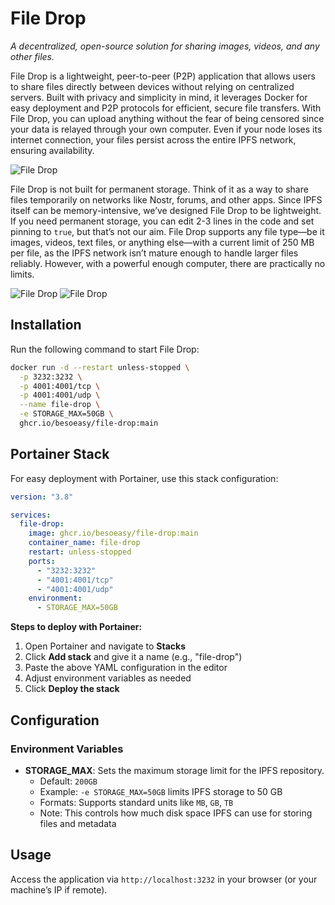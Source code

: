 # File Drop

_A decentralized, open-source solution for sharing images, videos, and any other files._

File Drop is a lightweight, peer-to-peer (P2P) application that allows users to share files directly between devices without relying on centralized servers. Built with privacy and simplicity in mind, it leverages Docker for easy deployment and P2P protocols for efficient, secure file transfers. With File Drop, you can upload anything without the fear of being censored since your data is relayed through your own computer. Even if your node loses its internet connection, your files persist across the entire IPFS network, ensuring availability.

![File Drop](https://github.com/user-attachments/assets/8d427693-8ee4-4c5f-a67c-6c2991c13f27)

File Drop is not built for permanent storage. Think of it as a way to share files temporarily on networks like Nostr, forums, and other apps. Since IPFS itself can be memory-intensive, we’ve designed File Drop to be lightweight. If you need permanent storage, you can edit 2-3 lines in the code and set pinning to `true`, but that’s not our aim. File Drop supports any file type—be it images, videos, text files, or anything else—with a current limit of 250 MB per file, as the IPFS network isn’t mature enough to handle larger files reliably. However, with a powerful enough computer, there are practically no limits.

![File Drop](https://github.com/user-attachments/assets/ff683fd8-d7c0-4378-81d4-a6342890cb86)
![File Drop](https://github.com/user-attachments/assets/0d7c6291-0194-470c-a07c-ef748b39337f)

## Installation

Run the following command to start File Drop:

```bash
docker run -d --restart unless-stopped \
  -p 3232:3232 \
  -p 4001:4001/tcp \
  -p 4001:4001/udp \
  --name file-drop \
  -e STORAGE_MAX=50GB \
  ghcr.io/besoeasy/file-drop:main
```

## Portainer Stack

For easy deployment with Portainer, use this stack configuration:

```yaml
version: "3.8"

services:
  file-drop:
    image: ghcr.io/besoeasy/file-drop:main
    container_name: file-drop
    restart: unless-stopped
    ports:
      - "3232:3232"
      - "4001:4001/tcp"
      - "4001:4001/udp"
    environment:
      - STORAGE_MAX=50GB
```

**Steps to deploy with Portainer:**

1. Open Portainer and navigate to **Stacks**
2. Click **Add stack** and give it a name (e.g., "file-drop")
3. Paste the above YAML configuration in the editor
4. Adjust environment variables as needed
5. Click **Deploy the stack**

## Configuration

### Environment Variables

- **STORAGE_MAX**: Sets the maximum storage limit for the IPFS repository.
  - Default: `200GB`
  - Example: `-e STORAGE_MAX=50GB` limits IPFS storage to 50 GB
  - Formats: Supports standard units like `MB`, `GB`, `TB`
  - Note: This controls how much disk space IPFS can use for storing files and metadata

## Usage

Access the application via `http://localhost:3232` in your browser (or your machine’s IP if remote).
